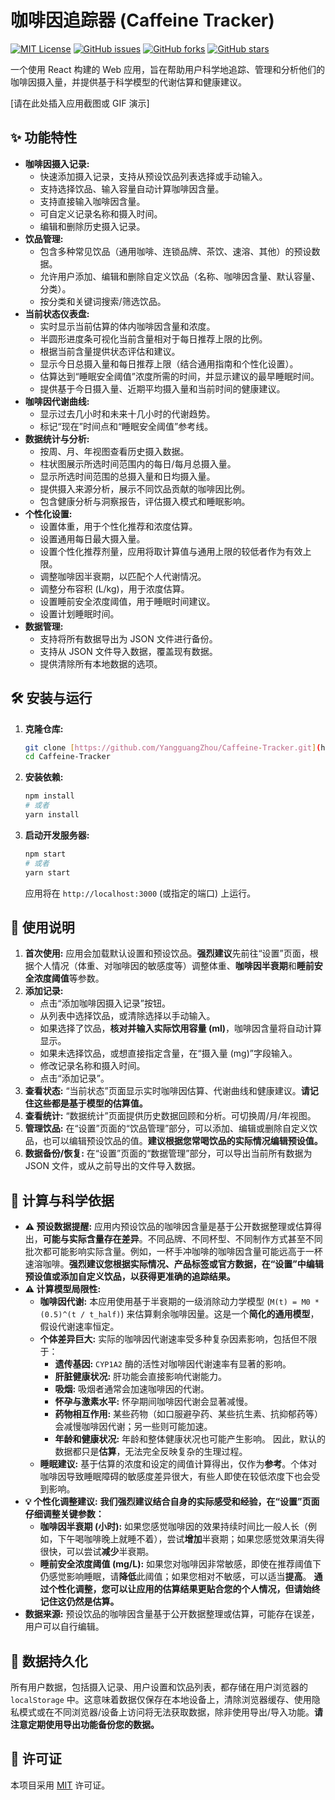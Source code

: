 # 咖啡因追踪器 (Caffeine Tracker)

[![MIT License](https://img.shields.io/badge/License-MIT-yellow.svg)](https://opensource.org/licenses/MIT)
[![GitHub issues](https://img.shields.io/github/issues/YangguangZhou/Caffeine-Tracker)](https://github.com/YangguangZhou/Caffeine-Tracker/issues)
[![GitHub forks](https://img.shields.io/github/forks/YangguangZhou/Caffeine-Tracker)](https://github.com/YangguangZhou/Caffeine-Tracker/network)
[![GitHub stars](https://img.shields.io/github/stars/YangguangZhou/Caffeine-Tracker)](https://github.com/YangguangZhou/Caffeine-Tracker/stargazers)

一个使用 React 构建的 Web 应用，旨在帮助用户科学地追踪、管理和分析他们的咖啡因摄入量，并提供基于科学模型的代谢估算和健康建议。

[请在此处插入应用截图或 GIF 演示]

## ✨ 功能特性

* **咖啡因摄入记录:**
    * 快速添加摄入记录，支持从预设饮品列表选择或手动输入。
    * 支持选择饮品、输入容量自动计算咖啡因含量。
    * 支持直接输入咖啡因含量。
    * 可自定义记录名称和摄入时间。
    * 编辑和删除历史摄入记录。
* **饮品管理:**
    * 包含多种常见饮品（通用咖啡、连锁品牌、茶饮、速溶、其他）的预设数据。
    * 允许用户添加、编辑和删除自定义饮品（名称、咖啡因含量、默认容量、分类）。
    * 按分类和关键词搜索/筛选饮品。
* **当前状态仪表盘:**
    * 实时显示当前估算的体内咖啡因含量和浓度。
    * 半圆形进度条可视化当前含量相对于每日推荐上限的比例。
    * 根据当前含量提供状态评估和建议。
    * 显示今日总摄入量和每日推荐上限（结合通用指南和个性化设置）。
    * 估算达到“睡眠安全阈值”浓度所需的时间，并显示建议的最早睡眠时间。
    * 提供基于今日摄入量、近期平均摄入量和当前时间的健康建议。
* **咖啡因代谢曲线:**
    * 显示过去几小时和未来十几小时的代谢趋势。
    * 标记“现在”时间点和“睡眠安全阈值”参考线。
* **数据统计与分析:**
    * 按周、月、年视图查看历史摄入数据。
    * 柱状图展示所选时间范围内的每日/每月总摄入量。
    * 显示所选时间范围的总摄入量和日均摄入量。
    * 提供摄入来源分析，展示不同饮品贡献的咖啡因比例。
    * 包含健康分析与洞察报告，评估摄入模式和睡眠影响。
* **个性化设置:**
    * 设置体重，用于个性化推荐和浓度估算。
    * 设置通用每日最大摄入量。
    * 设置个性化推荐剂量，应用将取计算值与通用上限的较低者作为有效上限。
    * 调整咖啡因半衰期，以匹配个人代谢情况。
    * 调整分布容积 (L/kg)，用于浓度估算。
    * 设置睡前安全浓度阈值，用于睡眠时间建议。
    * 设置计划睡眠时间。
* **数据管理:**
    * 支持将所有数据导出为 JSON 文件进行备份。
    * 支持从 JSON 文件导入数据，覆盖现有数据。
    * 提供清除所有本地数据的选项。

## 🛠️ 安装与运行

1.  **克隆仓库:**
    ```bash
    git clone [https://github.com/YangguangZhou/Caffeine-Tracker.git](https://github.com/YangguangZhou/Caffeine-Tracker.git)
    cd Caffeine-Tracker
    ```
2.  **安装依赖:**
    ```bash
    npm install
    # 或者
    yarn install
    ```
3.  **启动开发服务器:**
    ```bash
    npm start
    # 或者
    yarn start
    ```
    应用将在 `http://localhost:3000` (或指定的端口) 上运行。

## 📖 使用说明

1.  **首次使用:** 应用会加载默认设置和预设饮品。**强烈建议**先前往“设置”页面，根据个人情况（体重、对咖啡因的敏感度等）调整体重、**咖啡因半衰期**和**睡前安全浓度阈值**等参数。
2.  **添加记录:**
    * 点击“添加咖啡因摄入记录”按钮。
    * 从列表中选择饮品，或清除选择以手动输入。
    * 如果选择了饮品，**核对并输入实际饮用容量 (ml)**，咖啡因含量将自动计算显示。
    * 如果未选择饮品，或想直接指定含量，在“摄入量 (mg)”字段输入。
    * 修改记录名称和摄入时间。
    * 点击“添加记录”。
3.  **查看状态:** “当前状态”页面显示实时咖啡因估算、代谢曲线和健康建议。**请记住这些都是基于模型的估算值。**
4.  **查看统计:** “数据统计”页面提供历史数据回顾和分析。可切换周/月/年视图。
5.  **管理饮品:** 在“设置”页面的“饮品管理”部分，可以添加、编辑或删除自定义饮品，也可以编辑预设饮品的值。**建议根据您常喝饮品的实际情况编辑预设值。**
6.  **数据备份/恢复:** 在“设置”页面的“数据管理”部分，可以导出当前所有数据为 JSON 文件，或从之前导出的文件导入数据。

## 🔬 计算与科学依据

* **⚠️ 预设数据提醒:** 应用内预设饮品的咖啡因含量是基于公开数据整理或估算得出，**可能与实际含量存在差异**。不同品牌、不同杯型、不同制作方式甚至不同批次都可能影响实际含量。例如，一杯手冲咖啡的咖啡因含量可能远高于一杯速溶咖啡。**强烈建议您根据实际情况、产品标签或官方数据，在“设置”中编辑预设值或添加自定义饮品，以获得更准确的追踪结果。**
* **⚠️ 计算模型局限性:**
    * **咖啡因代谢:** 本应用使用基于半衰期的一级消除动力学模型 (`M(t) = M0 * (0.5)^(t / t_half)`) 来估算剩余咖啡因量。这是一个**简化的通用模型**，假设代谢速率恒定。
    * **个体差异巨大:** 实际的咖啡因代谢速率受多种复杂因素影响，包括但不限于：
        * **遗传基因:** `CYP1A2` 酶的活性对咖啡因代谢速率有显著的影响。
        * **肝脏健康状况:** 肝功能会直接影响代谢能力。
        * **吸烟:** 吸烟者通常会加速咖啡因的代谢。
        * **怀孕与激素水平:** 怀孕期间咖啡因代谢会显著减慢。
        * **药物相互作用:** 某些药物（如口服避孕药、某些抗生素、抗抑郁药等）会减慢咖啡因代谢；另一些则可能加速。
        * **年龄和健康状况:** 年龄和整体健康状况也可能产生影响。
    因此，默认的数据都只是**估算**，无法完全反映复杂的生理过程。
    * **睡眠建议:** 基于估算的浓度和设定的阈值计算得出，仅作为**参考**。个体对咖啡因导致睡眠障碍的敏感度差异很大，有些人即使在较低浓度下也会受到影响。
* **💡 个性化调整建议:** **我们强烈建议结合自身的实际感受和经验，在“设置”页面仔细调整关键参数：**
    * **咖啡因半衰期 (小时):** 如果您感觉咖啡因的效果持续时间比一般人长（例如，下午喝咖啡晚上就睡不着），尝试**增加**半衰期；如果您感觉效果消失得很快，可以尝试**减少**半衰期。
    * **睡前安全浓度阈值 (mg/L):** 如果您对咖啡因非常敏感，即使在推荐阈值下仍感觉影响睡眠，请**降低**此阈值；如果您相对不敏感，可以适当**提高**。
    **通过个性化调整，您可以让应用的估算结果更贴合您的个人情况，但请始终记住这仍然是估算。**
* **数据来源:** 预设饮品的咖啡因含量基于公开数据整理或估算，可能存在误差，用户可以自行编辑。

## 💾 数据持久化

所有用户数据，包括摄入记录、用户设置和饮品列表，都存储在用户浏览器的 `localStorage` 中。这意味着数据仅保存在本地设备上，清除浏览器缓存、使用隐私模式或在不同浏览器/设备上访问将无法获取数据，除非使用导出/导入功能。**请注意定期使用导出功能备份您的数据。**

## 📄 许可证

本项目采用 [MIT](LICENSE) 许可证。